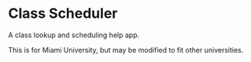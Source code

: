 # Class Scheduler


A class lookup and scheduling help app.

This is for Miami University, but may be modified to fit other universities.

